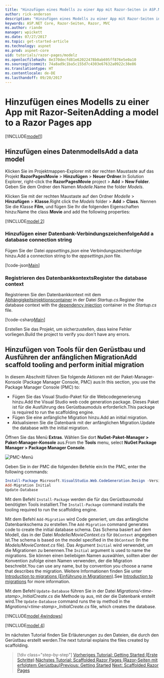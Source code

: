 ```yaml
---
title: "Hinzufügen eines Modells zu einer App mit Razor-Seiten in ASP.NET Core"
author: rick-anderson
description: "Hinzufügen eines Modells zu einer App mit Razor-Seiten in ASP.NET Core"
keywords: ASP.NET Core, Razor-Seiten, Razor, MVC
ms.author: riande
manager: wpickett
ms.date: 07/27/2017
ms.topic: get-started-article
ms.technology: aspnet
ms.prod: aspnet-core
uid: tutorials/razor-pages/modelz
ms.openlocfilehash: 8e370decfd81e62022478b0ab695ff876e5e0a10
ms.sourcegitcommit: 74a8ad9c1ba5c155d7c4303e67632a0922c38e86
ms.translationtype: HT
ms.contentlocale: de-DE
ms.lasthandoff: 09/20/2017
---
```

# <a name="adding-a-model-to-a-razor-pages-app"></a><span data-ttu-id="ec303-104">Hinzufügen eines Modells zu einer App mit Razor-Seiten</span><span class="sxs-lookup"><span data-stu-id="ec303-104">Adding a model to a Razor Pages app</span></span>

[!INCLUDE[model1](../../includes/RP/model1.md)]

## <a name="add-a-data-model"></a><span data-ttu-id="ec303-105">Hinzufügen eines Datenmodells</span><span class="sxs-lookup"><span data-stu-id="ec303-105">Add a data model</span></span>

<span data-ttu-id="ec303-106">Klicken Sie im Projektmappen-Explorer mit der rechten Maustaste auf das Projekt **RazorPagesMovie** > **Hinzufügen** > **Neuer Ordner**.</span><span class="sxs-lookup"><span data-stu-id="ec303-106">In Solution Explorer, right-click the **RazorPagesMovie** project > **Add** > **New Folder**.</span></span> <span data-ttu-id="ec303-107">Geben Sie dem Ordner den Namen *Modelle*.</span><span class="sxs-lookup"><span data-stu-id="ec303-107">Name the folder *Models*.</span></span>

<span data-ttu-id="ec303-108">Klicken Sie mit der rechten Maustaste auf den Ordner *Modelle* > **Hinzufügen** > **Klasse**.</span><span class="sxs-lookup"><span data-stu-id="ec303-108">Right click the *Models* folder > **Add** > **Class**.</span></span> <span data-ttu-id="ec303-109">Nennen Sie die Klasse **Film**, und fügen Sie Ihr die folgenden Eigenschaften hinzu:</span><span class="sxs-lookup"><span data-stu-id="ec303-109">Name the class **Movie** and add the following properties:</span></span>

[!INCLUDE[model 2](../../includes/RP/model2.md)]

<a name="cs"></a>
### <a name="add-a-database-connection-string"></a><span data-ttu-id="ec303-110">Hinzufügen einer Datenbank-Verbindungszeichenfolge</span><span class="sxs-lookup"><span data-stu-id="ec303-110">Add a database connection string</span></span>

<span data-ttu-id="ec303-111">Fügen Sie der Datei *appsettings.json* eine Verbindungszeichenfolge hinzu.</span><span class="sxs-lookup"><span data-stu-id="ec303-111">Add a connection string to the *appsettings.json* file.</span></span>

[!code-json[Main](../../tutorials/razor-pages/razor-pages-start/sample/RazorPagesMovie/appsettings.json?highlight=8-10)]

<a name="reg"></a>
###  <a name="register-the-database-context"></a><span data-ttu-id="ec303-112">Registrieren des Datenbankkontexts</span><span class="sxs-lookup"><span data-stu-id="ec303-112">Register the database context</span></span>

<span data-ttu-id="ec303-113">Registrieren Sie den Datenbankkontext mit dem [Abhängigkeitsinjektionscontainer](xref:fundamentals/dependency-injection) in der Datei *Startup.cs*.</span><span class="sxs-lookup"><span data-stu-id="ec303-113">Register the database context with the [dependency injection](xref:fundamentals/dependency-injection) container in the *Startup.cs* file.</span></span>

[!code-csharp[Main](../../tutorials/razor-pages/razor-pages-start/sample/RazorPagesMovie/Startup.cs?name=snippet_ConfigureServices&highlight=3-6)]

<span data-ttu-id="ec303-114">Erstellen Sie das Projekt, um sicherzustellen, dass keine Fehler vorliegen.</span><span class="sxs-lookup"><span data-stu-id="ec303-114">Build the project to verify you don't have any errors.</span></span>

<a name="pmc"></a>
## <a name="add-scaffold-tooling-and-perform-initial-migration"></a><span data-ttu-id="ec303-115">Hinzufügen von Tools für den Gerüstbau und Ausführen der anfänglichen Migration</span><span class="sxs-lookup"><span data-stu-id="ec303-115">Add scaffold tooling and perform initial migration</span></span>

<span data-ttu-id="ec303-116">In diesem Abschnitt führen Sie folgende Aktionen mit der Paket-Manager-Konsole (Package Manager Console, PMC) aus:</span><span class="sxs-lookup"><span data-stu-id="ec303-116">In this section, you use the Package Manager Console (PMC) to:</span></span>

* <span data-ttu-id="ec303-117">Fügen Sie das Visual Studio-Paket für die Webcodegenerierung hinzu.</span><span class="sxs-lookup"><span data-stu-id="ec303-117">Add the Visual Studio web code generation package.</span></span> <span data-ttu-id="ec303-118">Dieses Paket ist für die Ausführung des Gerüstbaumoduls erforderlich.</span><span class="sxs-lookup"><span data-stu-id="ec303-118">This package is required to run the scaffolding engine.</span></span>
* <span data-ttu-id="ec303-119">Fügen Sie eine anfängliche Migration hinzu.</span><span class="sxs-lookup"><span data-stu-id="ec303-119">Add an initial migration.</span></span>
* <span data-ttu-id="ec303-120">Aktualisieren Sie die Datenbank mit der anfänglichen Migration.</span><span class="sxs-lookup"><span data-stu-id="ec303-120">Update the database with the initial migration.</span></span>

<span data-ttu-id="ec303-121">Öffnen Sie das Menü **Extras**. Wählen Sie dort **NuGet-Paket-Manager > Paket-Manager-Konsole** aus.</span><span class="sxs-lookup"><span data-stu-id="ec303-121">From the **Tools** menu, select **NuGet Package Manager > Package Manager Console**.</span></span>

  ![PMC-Menü](../first-mvc-app/adding-model/_static/pmc.png)

<span data-ttu-id="ec303-123">Geben Sie in der PMC die folgenden Befehle ein:</span><span class="sxs-lookup"><span data-stu-id="ec303-123">In the PMC, enter the following commands:</span></span>

```powershell
Install-Package Microsoft.VisualStudio.Web.CodeGeneration.Design -Version 2.0.0
Add-Migration Initial
Update-Database
```

<span data-ttu-id="ec303-124">Mit dem Befehl `Install-Package` werden die für das Gerüstbaumodul benötigten Tools installiert.</span><span class="sxs-lookup"><span data-stu-id="ec303-124">The `Install-Package` command installs the tooling required to run the scaffolding engine.</span></span>

<span data-ttu-id="ec303-125">Mit dem Befehl `Add-Migration` wird Code generiert, um das anfängliche Datenbankschema zu erstellen.</span><span class="sxs-lookup"><span data-stu-id="ec303-125">The `Add-Migration` command generates code to create the initial database schema.</span></span> <span data-ttu-id="ec303-126">Das Schema basiert auf dem Modell, das in der Datei *Modelle/MovieContext.cs* für `DbContext` angegeben ist.</span><span class="sxs-lookup"><span data-stu-id="ec303-126">The schema is based on the model specified in the `DbContext` (In the *Models/MovieContext.cs* file).</span></span> <span data-ttu-id="ec303-127">Das Argument `Initial` wird verwendet, um die Migrationen zu benennen.</span><span class="sxs-lookup"><span data-stu-id="ec303-127">The `Initial` argument is used to name the migrations.</span></span> <span data-ttu-id="ec303-128">Sie können einen beliebigen Namen auswählen, sollten aber der Konvention zufolge einen Namen verwenden, der die Migration beschreibt.</span><span class="sxs-lookup"><span data-stu-id="ec303-128">You can use any name, but by convention you choose a name that describes the migration.</span></span> <span data-ttu-id="ec303-129">Weitere Informationen finden Sie unter [Introduction to migrations (Einführung in Migrationen)](xref:data/ef-mvc/migrations#introduction-to-migrations).</span><span class="sxs-lookup"><span data-stu-id="ec303-129">See [Introduction to migrations](xref:data/ef-mvc/migrations#introduction-to-migrations) for more information.</span></span>

<span data-ttu-id="ec303-130">Mit dem Befehl `Update-Database` führen Sie in der Datei *Migrations/\<time-stamp>_InitialCreate.cs* die Methode `Up` aus, mit der die Datenbank erstellt wird.</span><span class="sxs-lookup"><span data-stu-id="ec303-130">The `Update-Database` command runs the `Up` method in the *Migrations/\<time-stamp>_InitialCreate.cs* file, which creates the database.</span></span>

[!INCLUDE[model 4windows](../../includes/RP/model4Win.md)]

[!INCLUDE[model 4](../../includes/RP/model4.md)]

<span data-ttu-id="ec303-131">Im nächsten Tutorial finden Sie Erläuterungen zu den Dateien, die durch den Gerüstbau erstellt werden.</span><span class="sxs-lookup"><span data-stu-id="ec303-131">The next tutorial explains the files created by scaffolding.</span></span>

>[!div class="step-by-step"]
<span data-ttu-id="ec303-132">[Vorheriges Tutorial: Getting Started (Erste Schritte)](xref:tutorials/razor-pages/razor-pages-start)
[Nächstes Tutorial: Scaffolded Razor Pages (Razor-Seiten mit erfolgtem Gerüstbau)](xref:tutorials/razor-pages/page)</span><span class="sxs-lookup"><span data-stu-id="ec303-132">[Previous: Getting Started](xref:tutorials/razor-pages/razor-pages-start)
[Next: Scaffolded Razor Pages](xref:tutorials/razor-pages/page)</span></span>    
